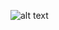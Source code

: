 ![alt text](https://www.royalstgeorges.com/wp-content/uploads/2018/08/01st-Hole-Royal-St-Georges-Golf-Club0072-99-Edit.jpg)
